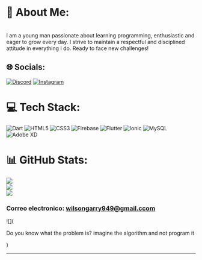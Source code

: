 # 💫 About Me:
<br>I am a young man passionate about learning programming, enthusiastic and eager to grow every day. I strive to maintain a respectful and disciplined attitude in everything I do. Ready to face new challenges!


## 🌐 Socials:
[![Discord](https://img.shields.io/badge/Discord-%237289DA.svg?logo=discord&logoColor=white)](https://discord.gg/garry048433) [![Instagram](https://img.shields.io/badge/Instagram-%23E4405F.svg?logo=Instagram&logoColor=white)](https://instagram.com/garry_w_s) 

# 💻 Tech Stack:
![Dart](https://img.shields.io/badge/dart-%230175C2.svg?style=for-the-badge&logo=dart&logoColor=white) ![HTML5](https://img.shields.io/badge/html5-%23E34F26.svg?style=for-the-badge&logo=html5&logoColor=white) ![CSS3](https://img.shields.io/badge/css3-%231572B6.svg?style=for-the-badge&logo=css3&logoColor=white) ![Firebase](https://img.shields.io/badge/firebase-%23039BE5.svg?style=for-the-badge&logo=firebase) ![Flutter](https://img.shields.io/badge/Flutter-%2302569B.svg?style=for-the-badge&logo=Flutter&logoColor=white) ![Ionic](https://img.shields.io/badge/Ionic-%233880FF.svg?style=for-the-badge&logo=Ionic&logoColor=white) ![MySQL](https://img.shields.io/badge/mysql-4479A1.svg?style=for-the-badge&logo=mysql&logoColor=white) ![Adobe XD](https://img.shields.io/badge/Adobe%20XD-470137?style=for-the-badge&logo=Adobe%20XD&logoColor=#FF61F6)
# 📊 GitHub Stats:
![](https://github-readme-stats.vercel.app/api?username=Garrywilson&theme=merko&hide_border=false&include_all_commits=false&count_private=false)<br/>
![](https://github-readme-streak-stats.herokuapp.com/?user=Garrywilson&theme=merko&hide_border=false)<br/>
![](https://github-readme-stats.vercel.app/api/top-langs/?username=Garrywilson&theme=merko&hide_border=false&include_all_commits=false&count_private=false&layout=compact)

### Correo electronico: wilsongarry949@gmail.ccom
![](<p>
  Do you know what the problem is? imagine the algorithm and not program it
</p>)

---


<!-- Proudly created with GPRM ( https://gprm.itsvg.in ) -->
